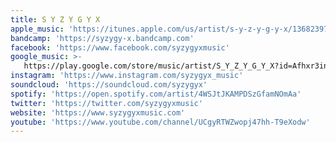 ```yaml
---
title: S Y Z Y G Y X
apple_music: 'https://itunes.apple.com/us/artist/s-y-z-y-g-y-x/1368239798'
bandcamp: 'https://syzygy-x.bandcamp.com'
facebook: 'https://www.facebook.com/syzygyxmusic'
google_music: >-
   https://play.google.com/store/music/artist/S_Y_Z_Y_G_Y_X?id=Afhxr3indjsadlpfwhhjogzry5u
instagram: 'https://www.instagram.com/syzygyx_music'
soundcloud: 'https://soundcloud.com/syzygyx'
spotify: 'https://open.spotify.com/artist/4WSJtJKAMPDSzGfamNOmAa'
twitter: 'https://twitter.com/syzygyxmusic'
website: 'https://www.syzygyxmusic.com'
youtube: 'https://www.youtube.com/channel/UCgyRTWZwopj47hh-T9eXodw'
---
```

